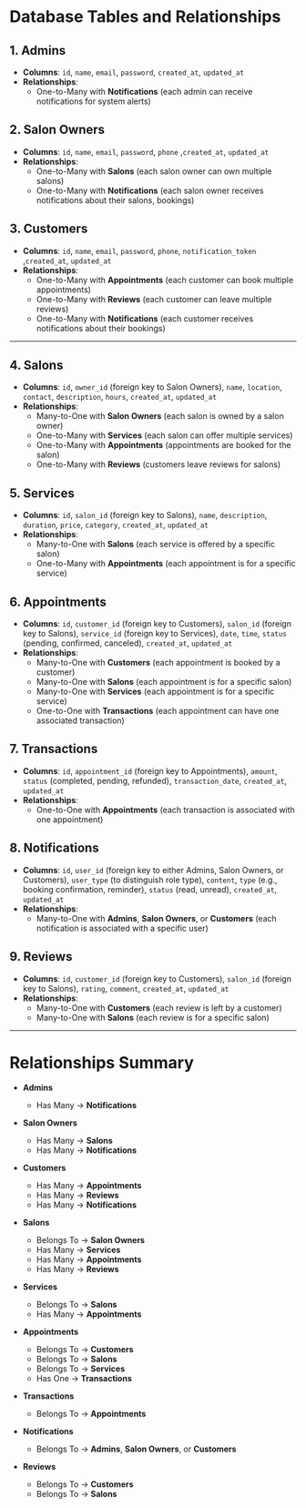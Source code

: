 # Database Tables and Relationships

## 1. Admins

- **Columns**: `id`, `name`, `email`, `password`, `created_at`, `updated_at`
- **Relationships**:
  - One-to-Many with **Notifications** (each admin can receive notifications for system alerts)

## 2. Salon Owners

- **Columns**: `id`, `name`, `email`, `password`, `phone` ,`created_at`, `updated_at`
- **Relationships**:
  - One-to-Many with **Salons** (each salon owner can own multiple salons)
  - One-to-Many with **Notifications** (each salon owner receives notifications about their salons, bookings)

## 3. Customers

- **Columns**: `id`, `name`, `email`, `password`, `phone`, `notification_token` ,`created_at`, `updated_at`
- **Relationships**:
  - One-to-Many with **Appointments** (each customer can book multiple appointments)
  - One-to-Many with **Reviews** (each customer can leave multiple reviews)
  - One-to-Many with **Notifications** (each customer receives notifications about their bookings)

---

## 4. Salons

- **Columns**: `id`, `owner_id` (foreign key to Salon Owners), `name`, `location`, `contact`, `description`, `hours`, `created_at`, `updated_at`
- **Relationships**:
  - Many-to-One with **Salon Owners** (each salon is owned by a salon owner)
  - One-to-Many with **Services** (each salon can offer multiple services)
  - One-to-Many with **Appointments** (appointments are booked for the salon)
  - One-to-Many with **Reviews** (customers leave reviews for salons)

## 5. Services

- **Columns**: `id`, `salon_id` (foreign key to Salons), `name`, `description`, `duration`, `price`, `category`, `created_at`, `updated_at`
- **Relationships**:
  - Many-to-One with **Salons** (each service is offered by a specific salon)
  - One-to-Many with **Appointments** (each appointment is for a specific service)

## 6. Appointments

- **Columns**: `id`, `customer_id` (foreign key to Customers), `salon_id` (foreign key to Salons), `service_id` (foreign key to Services), `date`, `time`, `status` (pending, confirmed, canceled), `created_at`, `updated_at`
- **Relationships**:
  - Many-to-One with **Customers** (each appointment is booked by a customer)
  - Many-to-One with **Salons** (each appointment is for a specific salon)
  - Many-to-One with **Services** (each appointment is for a specific service)
  - One-to-One with **Transactions** (each appointment can have one associated transaction)

## 7. Transactions

- **Columns**: `id`, `appointment_id` (foreign key to Appointments), `amount`, `status` (completed, pending, refunded), `transaction_date`, `created_at`, `updated_at`
- **Relationships**:
  - One-to-One with **Appointments** (each transaction is associated with one appointment)

## 8. Notifications

- **Columns**: `id`, `user_id` (foreign key to either Admins, Salon Owners, or Customers), `user_type` (to distinguish role type), `content`, `type` (e.g., booking confirmation, reminder), `status` (read, unread), `created_at`, `updated_at`
- **Relationships**:
  - Many-to-One with **Admins**, **Salon Owners**, or **Customers** (each notification is associated with a specific user)

## 9. Reviews

- **Columns**: `id`, `customer_id` (foreign key to Customers), `salon_id` (foreign key to Salons), `rating`, `comment`, `created_at`, `updated_at`
- **Relationships**:
  - Many-to-One with **Customers** (each review is left by a customer)
  - Many-to-One with **Salons** (each review is for a specific salon)

---

# Relationships Summary

- **Admins**

  - Has Many → **Notifications**

- **Salon Owners**

  - Has Many → **Salons**
  - Has Many → **Notifications**

- **Customers**

  - Has Many → **Appointments**
  - Has Many → **Reviews**
  - Has Many → **Notifications**

- **Salons**

  - Belongs To → **Salon Owners**
  - Has Many → **Services**
  - Has Many → **Appointments**
  - Has Many → **Reviews**

- **Services**

  - Belongs To → **Salons**
  - Has Many → **Appointments**

- **Appointments**

  - Belongs To → **Customers**
  - Belongs To → **Salons**
  - Belongs To → **Services**
  - Has One → **Transactions**

- **Transactions**

  - Belongs To → **Appointments**

- **Notifications**

  - Belongs To → **Admins**, **Salon Owners**, or **Customers**

- **Reviews**
  - Belongs To → **Customers**
  - Belongs To → **Salons**

